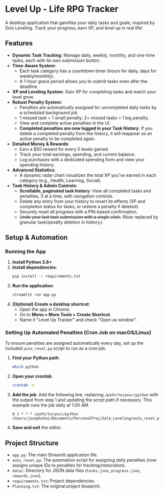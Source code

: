 # Level Up - Life RPG Tracker

A desktop application that gamifies your daily tasks and goals, inspired by Solo Leveling. Track your progress, earn XP, and level up in real life!

## Features

- **Dynamic Task Tracking**: Manage daily, weekly, monthly, and one-time tasks, each with its own submission button.
- **Time-Aware System**:
    - Each task category has a countdown timer (hours for daily, days for weekly/monthly).
    - A 1-hour grace period allows you to submit tasks even after the deadline.
- **XP and Leveling System**: Gain XP for completing tasks and watch your level grow.
- **Robust Penalty System**:
    - Penalties are automatically assigned for uncompleted daily tasks by a scheduled background job.
    - 1 missed task = 1 small penalty; 2+ missed tasks = 1 big penalty.
    - View and complete active penalties in the UI.
    - **Completed penalties are now logged in your Task History.** If you delete a completed penalty from the history, it will reappear as an active penalty to be completed again.
- **Detailed Money & Rewards**:
    - Earn a $50 reward for every 5 levels gained.
    - Track your total earnings, spending, and current balance.
    - Log purchases with a dedicated spending form and view your spending history.
- **Advanced Statistics**:
    - A dynamic radar chart visualizes the total XP you've earned in each category (e.g., Health, Learning, Social).
- **Task History & Admin Controls**:
    - **Scrollable, paginated task history**: View all completed tasks and penalties, 3 at a time, with navigation controls.
    - Delete any entry from your history to revert its effects (XP and completion status for tasks, or restore a penalty if deleted).
    - Securely reset all progress with a PIN-based confirmation.
    - ~~Undo your last task submission with a single click.~~ (Now replaced by granular task/penalty deletion in history.)

## Setup & Automation

### Running the App

1.  **Install Python 3.8+**
2.  **Install dependencies**:
    ```bash
    pip install -r requirements.txt
    ```
3.  **Run the application**:
    ```bash
    streamlit run app.py
    ```
4.  **(Optional) Create a desktop shortcut**:
    *   Open the app in Chrome.
    *   Go to **Menu > More Tools > Create Shortcut**.
    *   Name it "Level Up Tracker" and check "Open as window".

### Setting Up Automated Penalties (Cron Job on macOS/Linux)

To ensure penalties are assigned automatically every day, set up the included `auto_reset.py` script to run as a cron job.

1.  **Find your Python path**:
    ```bash
    which python
    ```
2.  **Open your crontab**:
    ```bash
    crontab -e
    ```
3.  **Add the job**: Add the following line, replacing `/path/to/your/python` with the output from step 1 and updating the script path if necessary. This example runs the job daily at 1:00 AM.
    ```
    0 1 * * * /path/to/your/python /Users/josephzhai/Documents/PersonalProj/Solo_Leveling/auto_reset.py
    ```
4.  **Save and exit** the editor.

## Project Structure

-   `app.py`: The main Streamlit application file.
-   `auto_reset.py`: The automation script for assigning daily penalties (now assigns unique IDs to penalties for tracking/restoration).
-   `data/`: Directory for JSON data files (`tasks.json`, `progress.json`, `rewards.json`).
-   `requirements.txt`: Project dependencies.
-   `Planning.txt`: The original project blueprint. 